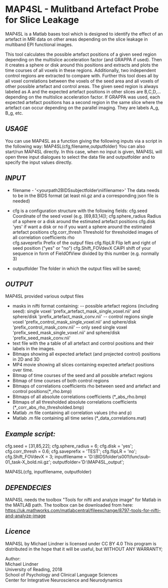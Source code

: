 
#   MAP4SL - Mulitband Artefact Probe for Slice Leakage


MAP4SL is a Matlab bases tool which is designed to identify the effect of an artefact in MRI data on
other areas depending on the slice leakage in multiband EPI functional images.

This tool calculates the possible artefact positions of a given seed region depending on the multislice acceleration factor (and GRAPPA if used). 
Then it creates a sphere or disk around this positions and extracts and plots the time courses of all voxels in these regions. 
Additionally, two independent control regions are extracted to compare with. Further this tool does all by all voxel
correlations between the voxels of the seed area and all voxels of other possible artefact and control areas.
The given seed region is always labeled as A and the expected artefact positions in other slices are B,C,D,... depending on the multislice acceleration factor.
If GRAPPA was used, each expected artefact positions has a second region in the same slice where the artefact can occur depending on the parallel imaging. They are labels A_g, B_g, etc.


## *USAGE*
You can use MAP4SL as a function giving the following inputs via a script in the following way:
MAP4SL(cfg,filename,outputfolder)
You can also start/run MAP4SL directly. In this case, when no input is given, MAP4SL will open three input dialogues to select the
data file and outputfolder and to specify the input values directly.


## *INPUT*
- filename - '<yourpath2BIDSsubjectfolder\niifilename>'
    The data needs to be in the BIDS format (at least nii.gz and a corresponding json file is needed) 
    
- cfg is a configuration structure with the following fields:
  cfg.seed                 Coordinate of the seed voxel (e.g. [69,83,14]);
  cfg.sphere_radius   Radius of a sphere or a disk around the estimated artefact positions
  cfg.disk                  'yes' if want a disk or no if you want a sphere around the estimated artefact positions
  cfg.corr_thresh       Threshold for thresholded images of all correlation coefficients rho                       
  cfg.saveprefix         Prefix of the outpuf files
  cfg.flipLR                Flip left and right of seed position ("yes" or "no")
  cfg.Shift_FOVdevX  CAIPI shift of your sequence in form of FieldOfView divided by this number (e.g. normally 3)

- outputfolder          The folder in which the output files will be saved;


## *OUTPUT*
MAP4SL provided various output files
- masks in nifti format containing:
      -- possible artefact regions (including seed): 
          single voxel 'prefix_artefact_mask_single_voxel.nii' and
          sphere/disk   'prefix_artefact_mask_conv.nii' 
      -- control regions 
          single voxel 'prefix_control_mask_single_voxel.nii' and
          sphere/disk   'prefix_control_mask_conv.nii' 
      -- only seed
          single voxel 'prefix_seed_mask_single_voxel.nii' and
          sphere/disk   'prefix_seed_mask_conv.nii' 
- text file with the a table of all artefact and control positions and their labels in the images. 
- Bitmaps showing all expected artefact (and projected control) positions
          in 2D and 3D
- MP4 movie showing all slices containing expected artefact positions over time.
- Bitmap of time courses of the seed and all possible artefact regions
- Bitmap of time courses of both control regions
- Bitmaps of correlations coefficients rho between seed and artefact and control positions(*_rho.bmp)
- Bitmaps of all absolute correlations coefficients (*_abs_rho.bmp)
- Bitmaps of all thresholded absolute correlations coefficients (*_corr_abs_rho_thresholded.bmp)
- Matlab .m file containing all correlation values (rho and p)
- Matlab .m file containing all time series (*_data_correlations.mat)


## *Example script:*
cfg.seed = [31,85,22];
cfg.sphere_radius = 6;
cfg.disk = 'yes';
cfg.corr_thresh = 0.6;
cfg.saveprefix = 'TEST';
cfg.flipLR = 'no';
cfg.Shift_FOVdevX = 3;
inputfilename = 'D:\BIDSfolder\s001\func\sub-01_task-X_bold.nii.gz';
outputfolder='D:\MAP4SL_output';

MAP4SL(cfg, inputfilename, outputfolder)


## *DEPENDECIES*
MAP4SL needs the toolbox "Tools for nifti and analyze image" for 
Matlab in the MATLAB path. The toolbox can be downloaded from here:
https://uk.mathworks.com/matlabcentral/fileexchange/8797-tools-for-nifti-and-analyze-image


## *Licence* 
MAP4SL by Michael Lindner is licensed under CC BY 4.0
This program is distributed in the hope that it will be useful, but WITHOUT ANY WARRANTY;
  
  
  
Author:  
Michael Lindner  
University of Reading, 2018  
School of Psychology and Clinical Language Sciences  
Center for Integrative Neuroscience and Neurodynamics
